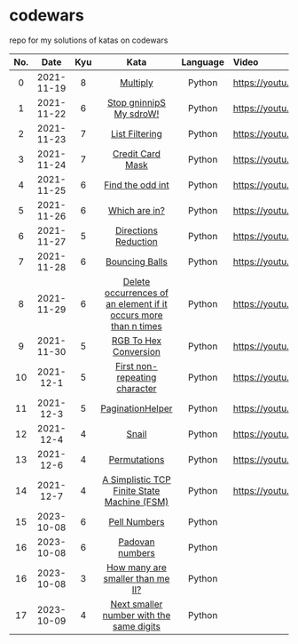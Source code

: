 # codewars

repo for my solutions of katas on codewars

| No. | Date | Kyu |                                                           Kata                                                            | Language | Video                        |
|:---:|:---:|:---:|:-------------------------------------------------------------------------------------------------------------------------:|:--------:|:-----------------------------|
| 0 | 2021-11-19 |  8  |                            [Multiply](https://www.codewars.com/kata/50654ddff44f800200000004)                             |  Python  | https://youtu.be/KREP8Fqpuww |
| 1 | 2021-11-22 |  6  |                     [Stop gninnipS My sdroW!](https://www.codewars.com/kata/5264d2b162488dc400000001)                     |  Python  | https://youtu.be/UEkGmGva7Uk |
| 2 | 2021-11-23 |  7  |                         [List Filtering](https://www.codewars.com/kata/53dbd5315a3c69eed20002dd)                          |  Python  | https://youtu.be/TjojYihoVFg |
| 3 | 2021-11-24 |  7  |                        [Credit Card Mask](https://www.codewars.com/kata/5412509bd436bd33920011bc)                         |  Python  | https://youtu.be/l93InQbZATs |
| 4 | 2021-11-25 |  6  |                        [Find the odd int](https://www.codewars.com/kata/54da5a58ea159efa38000836)                         |  Python  | https://youtu.be/JO9E37QU7W8 |
| 5 | 2021-11-26 |  6  |                          [Which are in?](https://www.codewars.com/kata/550554fd08b86f84fe000a58)                          |  Python  | https://youtu.be/CGunjta4nMw | 
| 6 | 2021-11-27 |  5  |                      [Directions Reduction](https://www.codewars.com/kata/550f22f4d758534c1100025a)                       |  Python  | https://youtu.be/rfx8xHJReW4 |
| 7 | 2021-11-28 |  6  |                         [Bouncing Balls](https://www.codewars.com/kata/5544c7a5cb454edb3c000047)                          |  Python  | https://youtu.be/2mLEStD2yn8 |
| 8 | 2021-11-29 |  6  | [Delete occurrences of an element if it occurs more than n times](https://www.codewars.com/kata/554ca54ffa7d91b236000023) |  Python  | https://youtu.be/QfwuDlVcbHU |
| 9 | 2021-11-30 |  5  |                      [RGB To Hex Conversion](https://www.codewars.com/kata/513e08acc600c94f01000001)                      |  Python  | https://youtu.be/d81zfub2sko |
| 10 | 2021-12-1 |  5  |                  [First non-repeating character](https://www.codewars.com/kata/50654ddff44f800200000004)                  |  Python  | https://youtu.be/CN4F3BjiPDw |
| 11 | 2021-12-3 |  5  |                        [PaginationHelper](https://www.codewars.com/kata/515bb423de843ea99400000a)                         |  Python  | https://youtu.be/G5oIzLFHAnM |
| 12 | 2021-12-4 |  4  |                              [Snail](https://www.codewars.com/kata/521c2db8ddc89b9b7a0000c1)                              |  Python  | https://youtu.be/sRRDPUn53xc |
| 13 | 2021-12-6 |  4  |                          [Permutations](https://www.codewars.com/kata/5254ca2719453dcc0b00027d)                           |  Python  | https://youtu.be/kre732iogCI |
| 14 | 2021-12-7 |  4  |           [A Simplistic TCP Finite State Machine (FSM)](https://www.codewars.com/kata/54acc128329e634e9a000362)           |  Python  | https://youtu.be/pCcJCF2swhU |
|15| 2023-10-08|  6  |                          [Pell Numbers](https://www.codewars.com/kata/5818d00a559ff57a2f000082)                           | Python | |                             | Python | |
|16| 2023-10-08|  6  |                         [Padovan numbers](https://www.codewars.com/kata/5803ee0ed5438edcc9000087)                         |Python ||
|16| 2023-10-08|  3  |                [How many are smaller than me II?](https://www.codewars.com/kata/56a1c63f3bc6827e13000006)                 |Python ||
|17| 2023-10-09|  4  |            [Next smaller number with the same digits](https://www.codewars.com/kata/5659c6d896bc135c4c00021e)            |Python ||
